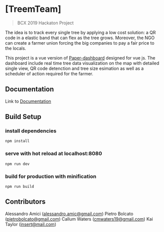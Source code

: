 # [TreemTeam] 

> BCX 2019 Hackaton Project

The idea is to track every single tree by applying a low cost solution: a QR code in a elastic band that can flex as the tree grows. Moreover, the NGO can create a farmer union forcing the big companies to pay a fair price to the locals.

This project is a vue version of [Paper-dashboard](https://www.creative-tim.com/product/paper-dashboard)
designed for vue js. The dashboard include real time tree data visualization on the map with detailed single view, QR code detenction and tree size esimation as well as a scheduler of action required for the farmer.

## Documentation
Link to [Documentation](http://vuejs.creative-tim.com/vue-paper-dashboard/documentation/)

## Build Setup

### install dependencies
```
npm install
```
### serve with hot reload at localhost:8080
```
npm run dev
```
### build for production with minification
```
npm run build
```

## Contributors
Alessandro Amici (alessandro.amic@gmail.com)
Pietro Bolcato (pietrobolcato@gmail.com)
Callum Waters (cmwaters19@gmail.com)
Kai Taylor (insert@mail.com)
